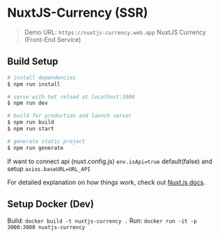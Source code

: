 # NuxtJS-Currency (SSR)
> Demo URL: `https://nuxtjs-currency.web.app`
> NuxtJS Currency (Front-End Service)

## Build Setup

``` bash
# install dependencies
$ npm run install

# serve with hot reload at localhost:3000
$ npm run dev

# build for production and launch server
$ npm run build
$ npm run start

# generate static project
$ npm run generate
```

If want to connect api (nuxt.config.js)
`env.isApi=true` default(false) and setup `axios.baseURL=URL_API`

For detailed explanation on how things work, check out [Nuxt.js docs](https://nuxtjs.org).

## Setup Docker (Dev)
Build: `docker build -t nuxtjs-currency .`
Run: `docker run -it -p 3000:3000 nuxtjs-currency`
